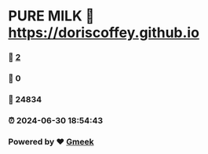 # PURE MILK :link: https://doriscoffey.github.io 
### :page_facing_up: [2](https://doriscoffey.github.io/tag.html) 
### :speech_balloon: 0 
### :hibiscus: 24834 
### :alarm_clock: 2024-06-30 18:54:43 
### Powered by :heart: [Gmeek](https://github.com/Meekdai/Gmeek)

